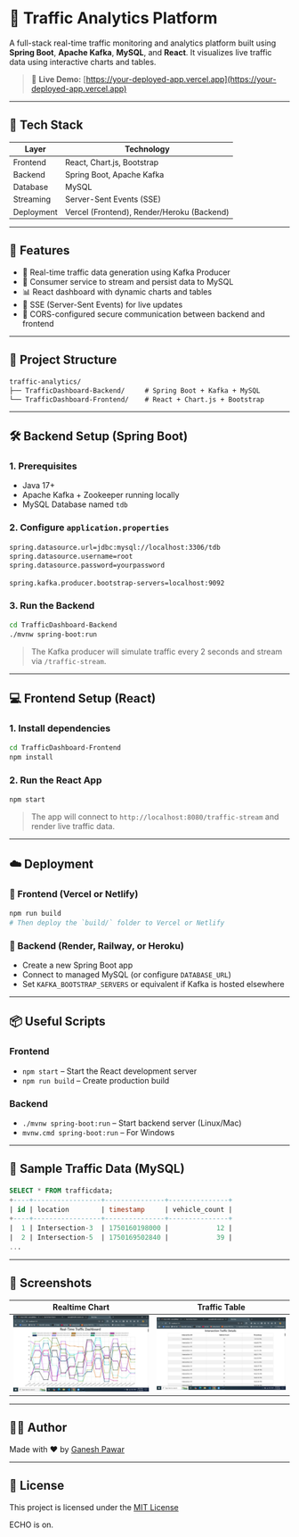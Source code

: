 # 🚦 Traffic Analytics Platform

A full-stack real-time traffic monitoring and analytics platform built using **Spring Boot**, **Apache Kafka**, **MySQL**, and **React**. It visualizes live traffic data using interactive charts and tables.

> 🔗 **Live Demo:** [https://your-deployed-app.vercel.app](https://your-deployed-app.vercel.app)

---

## 🧰 Tech Stack

| Layer       | Technology                              |
|------------|------------------------------------------|
| Frontend   | React, Chart.js, Bootstrap               |
| Backend    | Spring Boot, Apache Kafka                |
| Database   | MySQL                                    |
| Streaming  | Server-Sent Events (SSE)                 |
| Deployment | Vercel (Frontend), Render/Heroku (Backend) |

---

## 🚀 Features

- 📡 Real-time traffic data generation using Kafka Producer
- 🎯 Consumer service to stream and persist data to MySQL
- 📊 React dashboard with dynamic charts and tables
- 🔁 SSE (Server-Sent Events) for live updates
- 🔐 CORS-configured secure communication between backend and frontend

---

## 📁 Project Structure

```
traffic-analytics/
├── TrafficDashboard-Backend/     # Spring Boot + Kafka + MySQL
└── TrafficDashboard-Frontend/    # React + Chart.js + Bootstrap
```

---

## 🛠️ Backend Setup (Spring Boot)

### 1. Prerequisites

- Java 17+
- Apache Kafka + Zookeeper running locally
- MySQL Database named `tdb`

### 2. Configure `application.properties`

```properties
spring.datasource.url=jdbc:mysql://localhost:3306/tdb
spring.datasource.username=root
spring.datasource.password=yourpassword

spring.kafka.producer.bootstrap-servers=localhost:9092
```

### 3. Run the Backend

```bash
cd TrafficDashboard-Backend
./mvnw spring-boot:run
```

> The Kafka producer will simulate traffic every 2 seconds and stream via `/traffic-stream`.

---

## 💻 Frontend Setup (React)

### 1. Install dependencies

```bash
cd TrafficDashboard-Frontend
npm install
```

### 2. Run the React App

```bash
npm start
```

> The app will connect to `http://localhost:8080/traffic-stream` and render live traffic data.

---

## ☁️ Deployment

### 🔹 Frontend (Vercel or Netlify)

```bash
npm run build
# Then deploy the `build/` folder to Vercel or Netlify
```

### 🔹 Backend (Render, Railway, or Heroku)

- Create a new Spring Boot app
- Connect to managed MySQL (or configure `DATABASE_URL`)
- Set `KAFKA_BOOTSTRAP_SERVERS` or equivalent if Kafka is hosted elsewhere

---
## 📦 Useful Scripts

### Frontend
- `npm start` – Start the React development server
- `npm run build` – Create production build

### Backend
- `./mvnw spring-boot:run` – Start backend server (Linux/Mac)
- `mvnw.cmd spring-boot:run` – For Windows
---

## 🧪 Sample Traffic Data (MySQL)

```sql
SELECT * FROM trafficdata;
+----+-----------------+---------------+---------------+
| id | location        | timestamp     | vehicle_count |
+----+-----------------+---------------+---------------+
|  1 | Intersection-3  | 1750160198000 |            12 |
|  2 | Intersection-5  | 1750169502840 |            39 |
...
```

---

## 📸 Screenshots

| Realtime Chart                    | Traffic Table                     |
| --------------------------------- | --------------------------------- |
| ![chart](./screenshots/traffic-dashboard.JPG) | ![table](./screenshots/traffic-dashboard-table.JPG) |

---

## 🙋‍♂️ Author

Made with ❤️ by [Ganesh Pawar](https://github.com/pawarg84)

---

## 📌 License

This project is licensed under the [MIT License](LICENSE)

ECHO is on.
